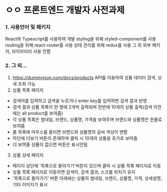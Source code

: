 # ㅇㅇ 프론트엔드 개발자 사전과제

### 1. 사용언어 및 패키지
React와 Typescript를 사용하여 개발
styling을 위해 styled-component를 사용
routing을 위해 react-router를 사용
상태 관리를 위해 redux를 사용
그 외 외부 패키지, 라이브러리 사용 안함

### 2. 그 외...
1) https://dummyjson.com/docs/products API를 이용하여 상품 데이터 검색, 상세 조회 가능
2) 상품 목록 페이지
- 검색어를 입력하고 검색을 누르거나 enter key를 입력하면 검색 결과 반영
- 검색 결과 상품 목록이 한 행에 2개씩 출력되며 한번에 10개의 상품 출력(검색 이전에는 all product를 보여줌)
- 각 상품 목록은 썸네일, 브랜드, 상품명, 가격을 보여주며 브랜드와 상품명은 한줄로 보여줌
- 품 목록에 마우스를 올리면 브랜드와 상품명의 글씨 색상이 변함
- 하단에 더보기 버튼이 존재하며 클릭 시 10개의 상품을 추가로 보여줌
- 더 보여줄 상품이 없으면 버튼은 표시안됨
3) 상품 상세 페이지
- 페이지 상단에 '목록으로 돌아가기'버튼이 있으며 클릭 시 상품 목록 페이지로 이동
- 상품 목록 페이지로 이동하면 검색어, 검색 결과, 스크롤 위치가 유지
- '목록으로 돌아가기' 버튼 아래에는 상품의 썸네일, 브랜드, 상품명, 가격, 상세설명, 기타 이미지가 표시
